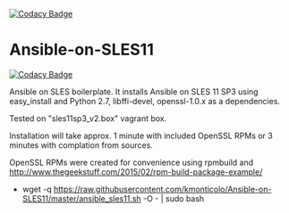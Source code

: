 [![Codacy Badge](https://api.codacy.com/project/badge/Grade/a2137ecfadc44b678a10c41c105d4a5e)](https://www.codacy.com/app/kmonticolo/Ansible-on-SLES11?utm_source=github.com&amp;utm_medium=referral&amp;utm_content=kmonticolo/Ansible-on-SLES11&amp;utm_campaign=Badge_Grade)

# Ansible-on-SLES11

[![Codacy Badge](https://api.codacy.com/project/badge/Grade/d4c2129f07324909b05a45a36b8b4b93)](https://app.codacy.com/app/kmonticolo/Ansible-on-SLES11?utm_source=github.com&utm_medium=referral&utm_content=kmonticolo/Ansible-on-SLES11&utm_campaign=badger)

Ansible on SLES boilerplate. 
It installs Ansible on SLES 11 SP3 using easy_install and Python 2.7, libffi-devel, openssl-1.0.x as a dependencies. 

Tested on "sles11sp3_v2.box" vagrant box.

Installation will take approx. 1 minute with included OpenSSL RPMs or 3 minutes with complation from sources.

OpenSSL RPMs were created for convenience using rpmbuild and http://www.thegeekstuff.com/2015/02/rpm-build-package-example/


 
- wget -q https://raw.githubusercontent.com/kmonticolo/Ansible-on-SLES11/master/ansible_sles11.sh -O - | sudo bash

 
